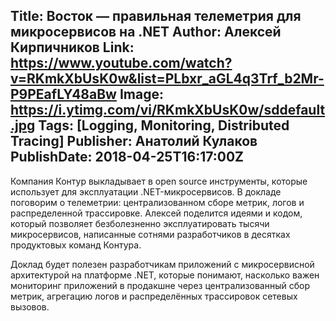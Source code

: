 Title: Восток — правильная телеметрия для микросервисов на .NET
Author: Алексей Кирпичников
Link: https://www.youtube.com/watch?v=RKmkXbUsK0w&list=PLbxr_aGL4q3Trf_b2Mr-P9PEafLY48aBw
Image: https://i.ytimg.com/vi/RKmkXbUsK0w/sddefault.jpg
Tags: [Logging, Monitoring, Distributed Tracing]
Publisher: Анатолий Кулаков
PublishDate: 2018-04-25T16:17:00Z
---
Компания Контур выкладывает в open source инструменты, которые использует для эксплуатации .NET-микросервисов. В докладе поговорим о телеметрии: централизованном сборе метрик, логов и распределенной трассировке. Алексей поделится идеями и кодом, который позволяет безболезненно эксплуатировать тысячи микросервисов, написанные сотнями разработчиков в десятках продуктовых команд Контура.

Доклад будет полезен разработчикам приложений с микросервисной архитектурой на платформе .NET, которые понимают, насколько важен мониторинг приложений в продакшне через централизованный сбор метрик, агрегацию логов и распределённых трассировок сетевых вызовов.
